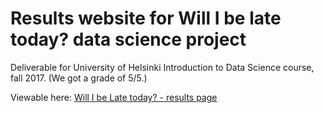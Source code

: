 # Results website for Will I be late today? data science project

Deliverable for University of Helsinki Introduction to Data Science course, fall 2017. (We got a grade of 5/5.)

Viewable here: [Will I be Late today? - results page](https://johannarei.github.io/datasci-blog/)
